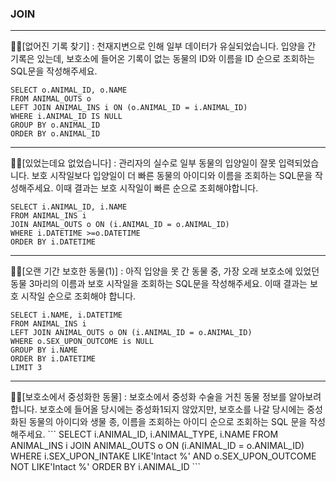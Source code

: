 ### JOIN
<hr/>
✍🏻[없어진 기록 찾기]
: 천재지변으로 인해 일부 데이터가 유실되었습니다. 입양을 간 기록은 있는데, 보호소에 들어온 기록이 없는 동물의 ID와 이름을 ID 순으로 조회하는 SQL문을 작성해주세요.

```
SELECT o.ANIMAL_ID, o.NAME
FROM ANIMAL_OUTS o
LEFT JOIN ANIMAL_INS i ON (o.ANIMAL_ID = i.ANIMAL_ID)
WHERE i.ANIMAL_ID IS NULL
GROUP BY o.ANIMAL_ID
ORDER BY o.ANIMAL_ID
```
<hr/>
✍🏻[있었는데요 없었습니다]
: 관리자의 실수로 일부 동물의 입양일이 잘못 입력되었습니다. 보호 시작일보다 입양일이 더 빠른 동물의 아이디와 이름을 조회하는 SQL문을 작성해주세요. 이때 결과는 보호 시작일이 빠른 순으로 조회해야합니다.

```
SELECT i.ANIMAL_ID, i.NAME
FROM ANIMAL_INS i
JOIN ANIMAL_OUTS o ON (i.ANIMAL_ID = o.ANIMAL_ID)
WHERE i.DATETIME >=o.DATETIME
ORDER BY i.DATETIME
```
<hr/>
✍🏻[오랜 기간 보호한 동물(1)]
: 아직 입양을 못 간 동물 중, 가장 오래 보호소에 있었던 동물 3마리의 이름과 보호 시작일을 조회하는 SQL문을 작성해주세요. 이때 결과는 보호 시작일 순으로 조회해야 합니다.

```
SELECT i.NAME, i.DATETIME
FROM ANIMAL_INS i
LEFT JOIN ANIMAL_OUTS o ON (i.ANIMAL_ID = o.ANIMAL_ID)
WHERE o.SEX_UPON_OUTCOME is NULL
GROUP BY i.NAME
ORDER BY i.DATETIME 
LIMIT 3
```
<hr/>
✍🏻[보호소에서 중성화한 동물]
: 보호소에서 중성화 수술을 거친 동물 정보를 알아보려 합니다. 보호소에 들어올 당시에는 중성화1되지 않았지만, 보호소를 나갈 당시에는 중성화된 동물의 아이디와 생물 종, 이름을 조회하는 아이디 순으로 조회하는 SQL 문을 작성해주세요.
```
SELECT i.ANIMAL_ID, i.ANIMAL_TYPE, i.NAME
FROM ANIMAL_INS i
JOIN ANIMAL_OUTS o ON (i.ANIMAL_ID = o.ANIMAL_ID)
WHERE i.SEX_UPON_INTAKE LIKE'Intact %' AND o.SEX_UPON_OUTCOME NOT LIKE'Intact %'
ORDER BY i.ANIMAL_ID
```

